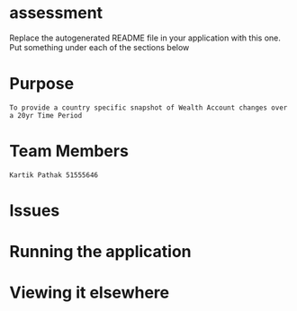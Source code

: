 # assessment
Replace the autogenerated README file in your application with this one.
Put something under each of the sections below

# Purpose

	To provide a country specific snapshot of Wealth Account changes over a 20yr Time Period

# Team Members

	Kartik Pathak 51555646

# Issues

# Running the application

# Viewing it elsewhere
